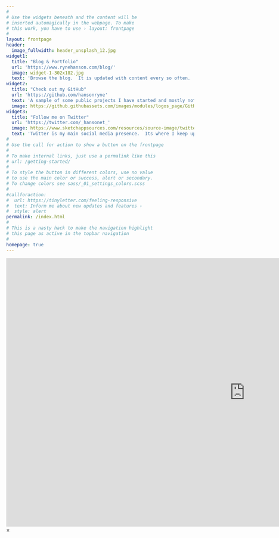 ```yaml
---
#
# Use the widgets beneath and the content will be
# inserted automagically in the webpage. To make
# this work, you have to use › layout: frontpage
#
layout: frontpage
header:
  image_fullwidth: header_unsplash_12.jpg
widget1:
  title: "Blog & Portfolio"
  url: 'https://www.rynehanson.com/blog/'
  image: widget-1-302x182.jpg
  text: 'Browse the blog.  It is updated with content every so often.  :)'
widget2:
  title: "Check out my GitHub"
  url: 'https://github.com/hansonryne'
  text: 'A sample of some public projects I have started and mostly not finished.'
  image: https://github.githubassets.com/images/modules/logos_page/GitHub-Mark.png
widget3:
  title: "Follow me on Twitter"
  url: 'https://twitter.com/_hansonet_'
  image: https://www.sketchappsources.com/resources/source-image/twitterlogo_1x.png
  text: 'Twitter is my main social media presence.  Its where I keep up to date.'
#
# Use the call for action to show a button on the frontpage
#
# To make internal links, just use a permalink like this
# url: /getting-started/
#
# To style the button in different colors, use no value
# to use the main color or success, alert or secondary.
# To change colors see sass/_01_settings_colors.scss
#
#callforaction:
#  url: https://tinyletter.com/feeling-responsive
#  text: Inform me about new updates and features ›
#  style: alert
permalink: /index.html
#
# This is a nasty hack to make the navigation highlight
# this page as active in the topbar navigation
#
homepage: true
---
```


<div id="videoModal" class="reveal-modal large" data-reveal="">
  <div class="flex-video widescreen vimeo" style="display: block;">
    <iframe width="1280" height="720" src="https://www.youtube.com/embed/3b5zCFSmVvU" frameborder="0" allowfullscreen></iframe>
  </div>
  <a class="close-reveal-modal">&#215;</a>
</div>
